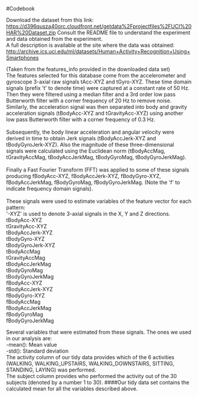 #Codebook

Download the dataset from this link: 
https://d396qusza40orc.cloudfront.net/getdata%2Fprojectfiles%2FUCI%20HAR%20Dataset.zip
Consult the README file to understand the experiment and data obtained from the experiment.<br>
A full description is available at the site where the data was obtained: 
http://archive.ics.uci.edu/ml/datasets/Human+Activity+Recognition+Using+Smartphones

(Taken from the features_info provided in the downloaded data set)<br>
The features selected for this database come from the accelerometer and gyroscope 3-axial raw signals tAcc-XYZ and tGyro-XYZ. These time domain signals (prefix 't' to denote time) were captured at a constant rate of 50 Hz. Then they were filtered using a median filter and a 3rd order low pass Butterworth filter with a corner frequency of 20 Hz to remove noise. Similarly, the acceleration signal was then separated into body and gravity acceleration signals (tBodyAcc-XYZ and tGravityAcc-XYZ) using another low pass Butterworth filter with a corner frequency of 0.3 Hz. 
<br>
<br>
Subsequently, the body linear acceleration and angular velocity were derived in time to obtain Jerk signals (tBodyAccJerk-XYZ and tBodyGyroJerk-XYZ). Also the magnitude of these three-dimensional signals were calculated using the Euclidean norm (tBodyAccMag, tGravityAccMag, tBodyAccJerkMag, tBodyGyroMag, tBodyGyroJerkMag). 
<br>
<br>
Finally a Fast Fourier Transform (FFT) was applied to some of these signals producing fBodyAcc-XYZ, fBodyAccJerk-XYZ, fBodyGyro-XYZ, fBodyAccJerkMag, fBodyGyroMag, fBodyGyroJerkMag. (Note the 'f' to indicate frequency domain signals). 
<br>
<br>
These signals were used to estimate variables of the feature vector for each pattern:  
'-XYZ' is used to denote 3-axial signals in the X, Y and Z directions.
<br>
tBodyAcc-XYZ<br>
tGravityAcc-XYZ<br>
tBodyAccJerk-XYZ<br>
tBodyGyro-XYZ<br>
tBodyGyroJerk-XYZ<br>
tBodyAccMag<br>
tGravityAccMag<br>
tBodyAccJerkMag<br>
tBodyGyroMag<br>
tBodyGyroJerkMag<br>
fBodyAcc-XYZ<br>
fBodyAccJerk-XYZ<br>
fBodyGyro-XYZ<br>
fBodyAccMag<br>
fBodyAccJerkMag<br>
fBodyGyroMag<br>
fBodyGyroJerkMag

Several  variables that were estimated from these signals.  The ones we used in our analysis are: <br>
-mean(): Mean value<br>
-std(): Standard deviation<br>
The activity column of our tidy data provides which of the 6 activities (WALKING, WALKING_UPSTAIRS, WALKING_DOWNSTAIRS, SITTING, STANDING, LAYING) was performed.<br>
The subject column provides who performed the activity out of the 30 subjects (denoted by a number 1 to 30).
####Our tidy data set contains the calculated mean for all the variables described above.
